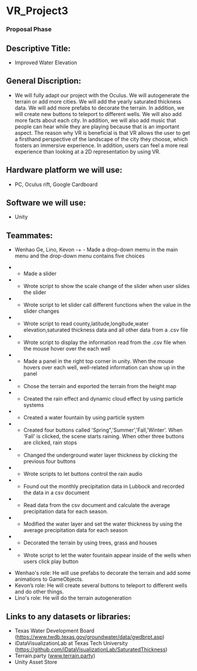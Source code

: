 # VR_Project3
### Proposal Phase
## Descriptive Title:
  - Improved Water Elevation
## General Discription: 
  - We will fully adapt our project with the Oculus. We will autogenerate the terrain or add more cities. We will add the yearly saturated thickness data. We will add more prefabs to decorate the terrain. In addition, we will create new buttons to teleport to different wells. We will also add more facts about each city. In addition, we will also add music that people can hear while they are playing because that is an important aspect. The reason why VR is beneficial is that VR allows the user to get a firsthand perspective of the landscape of the city they choose, which fosters an immersive experience. In addition, users can feel a more real experience than looking at a 2D representation by using VR.
## Hardware platform we will use:
  - PC, Oculus rift, Google Cardboard
## Software we will use:
  - Unity
## Teammates:
  - Wenhao Ge, Lino, Kevon
  -+   - Made a drop-down memu in the main menu and the drop-down menu contains five choices
+   - Made a slider
+   - Wrote script to show the scale change of the slider when user slides the slider
+   - Wrote script to let slider call different functions when the value in the slider changes
+   - Wrote script to read county,latitude,longitude,water elevation,saturated thickness data and all other data from a .csv file
+   - Wrote script to display the information read from the .csv file when the mouse hover over the each well
+   - Made a panel in the right top corner in unity. When the mouse hovers over each well, well-related information can show up in the panel
+   - Chose the terrain and exported the terrain from the height map 
+   - Created the rain effect and dynamic cloud effect by using particle systems
+   - Created a water fountain by using particle system
+   - Created four buttons called 'Spring",'Summer','Fall,'Winter'. When 'Fall' is clicked, the scene starts raining. When other three buttons are clicked, rain stops 
+   - Changed the underground water layer thickness by clicking the previous four buttons
+   - Wrote scripts to let buttons control the rain audio
+   - Found out the monthly precipitation data in Lubbock and recorded the data in a csv document
+   - Read data from the csv document and calculate the average precipitation data for each season.
+   - Modified the water layer and set the water thickness by using the average precipitation data for each season
+   - Decorated the terrain by using trees, grass and houses
+   - Wrote script to let the water fountain appear inside of the wells when users click play button
  - Wenhao's role: He will use prefabs to decorate the terrain and add some animations to GameObjects. 
  - Kevon’s role: He will create several buttons to teleport to different wells and do other things.
  - Lino's role: He will do the terrain autogeneration
## Links to any datasets or libraries:
- Texas Water Development Board (https://www.twdb.texas.gov/groundwater/data/gwdbrpt.asp)
- iDataVisualizationLab at Texas Tech University (https://github.com/iDataVisualizationLab/SaturatedThickness)
- Terrain.party (www.terrain.party)
- Unity Asset Store
  

